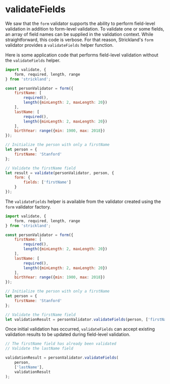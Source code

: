# validateFields

We saw that the `form` validator supports the ability to perform field-level validation in addition to form-level validation. To validate one or some fields, an array of field names can be supplied in the validation context. While straightforward, this code is verbose. For that reason, Strickland's `form` validator provides a `validateFields` helper function.

Here is some application code that performs field-level validation without the `validateFields` helper.

```jsx
import validate, {
    form, required, length, range
} from 'strickland';

const personValidator = form({
    firstName: [
        required(),
        length({minLength: 2, maxLength: 20})
    ],
    lastName: [
        required(),
        length({minLength: 2, maxLength: 20})
    ],
    birthYear: range({min: 1900, max: 2018})
});

// Initialize the person with only a firstName
let person = {
    firstName: 'Stanford'
};

// Validate the firstName field
let result = validate(personValidator, person, {
    form: {
        fields: ['firstName']
    }
});
```

The `validateFields` helper is available from the validator created using the `form` validator factory.

```jsx
import validate, {
    form, required, length, range
} from 'strickland';

const personValidator = form({
    firstName: [
        required(),
        length({minLength: 2, maxLength: 20})
    ],
    lastName: [
        required(),
        length({minLength: 2, maxLength: 20})
    ],
    birthYear: range({min: 1900, max: 2018})
});

// Initialize the person with only a firstName
let person = {
    firstName: 'Stanford'
};

// Validate the firstName field
let validationResult = personValidator.validateFields(person, ['firstName']);
```

Once initial validation has occurred, `validateFields` can accept existing validation results to be updated during field-level validation.

```jsx
// The firstName field has already been validated
// Validate the lastName field

validationResult = personValidator.validateFields(
    person,
    ['lastName'],
    validationResult
);
```
